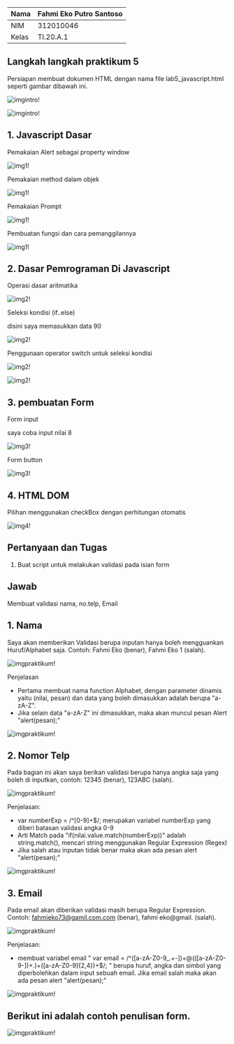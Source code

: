 | Nama      | Fahmi Eko Putro Santoso |
| ----------- | ----------- |
| NIM     | 312010046       |
| Kelas   | TI.20.A.1        |

## Langkah langkah praktikum 5
Persiapan membuat dokumen HTML dengan nama file lab5_javascript.html seperti gambar dibawah ini.

![imgintro!](assets/img/intro.png)

![imgintro!](assets/img/intro2.png)

## 1. Javascript Dasar
Pemakaian Alert sebagai property window

![img1!](assets/img/1/1.png)

Pemakaian method dalam objek

![img1!](assets/img/1/1-1.png)

Pemakaian Prompt


![img1!](assets/img/1/1-3.png)

Pembuatan fungsi dan cara pemanggilannya

![img1!](assets/img/1/1-4.png)

## 2. Dasar Pemrograman Di Javascript
Operasi dasar aritmatika

![img2!](assets/img/2/1.png)

Seleksi kondisi (if..else)

disini saya memasukkan data 90

![img2!](assets/img/2/1-22.png)

Penggunaan operator switch untuk seleksi kondisi

![img2!](assets/img/2/1-3.png)

![img2!](assets/img/2/1-33.png)

## 3. pembuatan Form
Form input

saya coba input nilai 8

![img3!](assets/img/3/1.png)

Form button

![img3!](assets/img/3/2.png)


## 4. HTML DOM
Pilihan menggunakan checkBox dengan perhitungan otomatis

![img4!](assets/img/4/1.png)

## Pertanyaan dan Tugas
1. Buat script untuk melakukan validasi pada isian form

## Jawab

Membuat validasi nama, no.telp, Email

## 1. Nama
Saya akan memberikan Validasi berupa inputan hanya boleh mengguankan Huruf/Alphabet saja. Contoh: Fahmi Eko (benar), Fahmi Eko 1 (salah).

![imgpraktikum!](assets/img/praktikum/1-1.png)

Penjelasan
- Pertama membuat nama function Alphabet, dengan parameter dinamis yaitu (nilai, pesan) dan data yang boleh dimasukkan adalah berupa "a-zA-Z".
- Jika selain data "a-zA-Z" ini dimasukkan, maka akan muncul pesan Alert "alert(pesan);"

![imgpraktikum!](assets/img/praktikum/1.png)

## 2. Nomor Telp
Pada bagian ini akan saya berikan validasi berupa hanya angka saja yang boleh di inputkan, contoh: 12345 (benar), 123ABC (salah).

![imgpraktikum!](assets/img/praktikum/2.png)

Penjelasan:
- var numberExp = /^[0-9]+$/; merupakan variabel numberExp yang diberi batasan validasi angka 0-9
- Arti Match pada "if(nilai.value.match(numberExp))" adalah string.match(), mencari string menggunakan Regular Expression (Regex)
- Jika salah atau inputan tidak benar maka akan ada pesan alert "alert(pesan);"

![imgpraktikum!](assets/img/praktikum/2-1.png)

## 3. Email
Pada email akan diberikan validasi masih berupa Regular Expression. Contoh: fahmieko73@gamil.com.com (benar), fahmi eko@gmail. (salah).

![imgpraktikum!](assets/img/praktikum/3.png)

Penjelasan:
- membuat variabel email " var email = /^([a-zA-Z0-9_.+-])+@(([a-zA-Z0-9-])+.)+([a-zA-Z0-9]{2,4})+$/; " berupa huruf, angka dan simbol yang diperbolehkan dalam input sebuah email. Jika email salah maka akan ada pesan alert "alert(pesan);"

![imgpraktikum!](assets/img/praktikum/3-1.png)

## Berikut ini adalah contoh penulisan form.

![imgpraktikum!](assets/img/praktikum/4.png)









